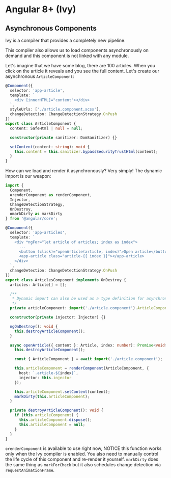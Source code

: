 # Angular 8+ (Ivy)

## Asynchronous Components

Ivy is a compiler that provides a completely new pipeline.

This compiler also allows us to load components asynchronously on demand and this component is not linked with any module.

Let's imagine that we have some blog, there are 100 articles. When you click on the article it reveals and you see the full content. Let's create our asynchronous `ArticleComponent`:

```typescript
@Component({
  selector: 'app-article',
  template: `
    <div [innerHTML]="content"></div>
  `,
  styleUrls: ['./article.component.scss'],
  changeDetection: ChangeDetectionStrategy.OnPush
})
export class ArticleComponent {
  content: SafeHtml | null = null;

  constructor(private sanitizer: DomSanitizer) {}

  setContent(content: string): void {
    this.content = this.sanitizer.bypassSecurityTrustHtml(content);
  }
}
```

How can we load and render it asynchronously? Very simply! The dynamic import is our weapon:

```typescript
import {
  Component,
  ɵrenderComponent as renderComponent,
  Injector,
  ChangeDetectionStrategy,
  OnDestroy,
  ɵmarkDirty as markDirty
} from '@angular/core';

@Component({
  selector: 'app-articles',
  template: `
    <div *ngFor="let article of articles; index as index">
      ...
      <button (click)="openArticle(article, index)">Open article</button>
      <app-article class="article-{{ index }}"></app-article>
    </div>
  `,
  changeDetection: ChangeDetectionStrategy.OnPush
})
export class ArticlesComponent implements OnDestroy {
  articles: Article[] = [];

  /**
   * Dynamic import can also be used as a type definition for asynchronous modules
   */
  private articleComponent: import('./article.component').ArticleComponent | null = null;

  constructor(private injector: Injector) {}

  ngOnDestroy(): void {
    this.destroyArticleComponent();
  }

  async openArticle({ content }: Article, index: number): Promise<void> {
    this.destroyArticleComponent();

    const { ArticleComponent } = await import('./article.component');

    this.articleComponent = renderComponent(ArticleComponent, {
      host: `.article-${index}`,
      injector: this.injector
    });

    this.articleComponent.setContent(content);
    markDirty(this.articleComponent);
  }

  private destroyArticleComponent(): void {
    if (this.articleComponent) {
      this.articleComponent.dispose();
      this.articleComponent = null;
    }
  }
}
```

`ɵrenderComponent` is available to use right now, NOTICE this function works only when the Ivy compiler is enabled. You also need to manually control the life cycle of this component and re-render it yourself. `markDirty` does the same thing as `markForCheck` but it also schedules change detection via `requestAnimationFrame`.
